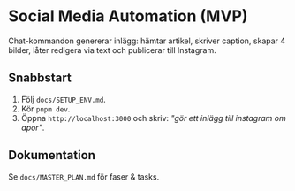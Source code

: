 # Social Media Automation (MVP)

Chat-kommandon genererar inlägg: hämtar artikel, skriver caption, skapar 4 bilder, låter redigera via text och publicerar till Instagram.

## Snabbstart
1) Följ `docs/SETUP_ENV.md`.  
2) Kör `pnpm dev`.  
3) Öppna `http://localhost:3000` och skriv: *"gör ett inlägg till instagram om apor"*.

## Dokumentation
Se `docs/MASTER_PLAN.md` för faser & tasks.
